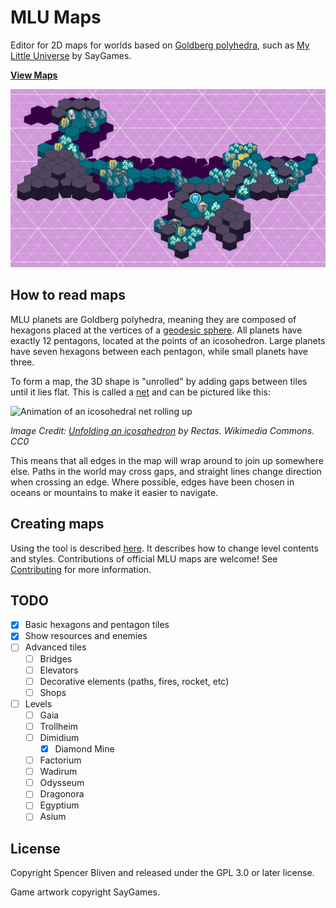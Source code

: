 # MLU Maps

Editor for 2D maps for worlds based on
[Goldberg polyhedra](https://en.wikipedia.org/wiki/Goldberg_polyhedron), such as
[My Little Universe](https://say.games/games/my-little-universe/) by SayGames.

**[View Maps](https://sbliven.github.io/mlu_maps/)**

![Diamond Mine](public/maps/diamond_mine.svg)

## How to read maps

MLU planets are Goldberg polyhedra, meaning they are composed of hexagons placed at the
vertices of a [geodesic sphere](https://en.wikipedia.org/wiki/Geodesic_polyhedron).
All planets have exactly 12 pentagons, located at the points of an icosohedron. Large
planets have seven hexagons between each pentagon, while small planets have three.

To form a map, the 3D shape is "unrolled" by adding gaps between tiles until it lies
flat. This is called a [net](https://en.wikipedia.org/wiki/Net_(polyhedron)) and can be
pictured like this:

![Animation of an icosohedral net rolling up](https://upload.wikimedia.org/wikipedia/commons/a/a2/Icosaedro_desarrollo.gif)

*Image Credit: [Unfolding an icosahedron](https://en.wikipedia.org/wiki/Regular_icosahedron#/media/File:Icosaedro_desarrollo.gif)
by Rectas. Wikimedia Commons. CC0*

This means that all edges in the map will wrap around to join up somewhere else. Paths
in the world may cross gaps, and straight lines change direction when crossing an edge.
Where possible, edges have been chosen in oceans or mountains to make it easier to
navigate.

## Creating maps

Using the tool is described [here](usage.md). It describes how to change level contents
and styles. Contributions of official MLU maps are welcome! See
[Contributing](CONTRIBUTING.md) for more information.

## TODO

- [x] Basic hexagons and pentagon tiles
- [x] Show resources and enemies
- [ ] Advanced tiles
  - [ ] Bridges
  - [ ] Elevators
  - [ ] Decorative elements (paths, fires, rocket, etc)
  - [ ] Shops
- [ ] Levels
  - [ ] Gaia
  - [ ] Trollheim
  - [ ] Dimidium
    - [x] Diamond Mine
  - [ ] Factorium
  - [ ] Wadirum
  - [ ] Odysseum
  - [ ] Dragonora
  - [ ] Egyptium
  - [ ] Asium

## License

Copyright Spencer Bliven and released under the GPL 3.0 or later license.

Game artwork copyright SayGames.
